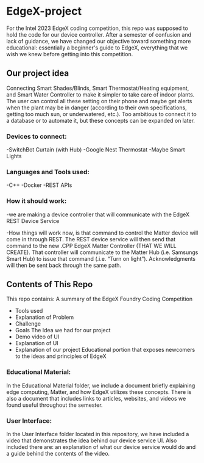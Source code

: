 # EdgeX-project
For the Intel 2023 EdgeX coding competition, this repo was supposed to hold the code for our device controller. After a semester of confusion and lack of guidance, we have changed our objective toward something more educational: essentially a beginner's guide to EdgeX, everything that we wish we knew before getting into this competition.

## Our project idea

Connecting Smart Shades/Blinds, Smart Thermostat/Heating equipment, and Smart Water Controller to make it simpler to take care of indoor plants. The user can control all these setting on their phone and maybe get alerts when the plant may be in danger (according to their own specifications, getting too much sun, or underwatered, etc.). Too ambitious to connect it to a database or to automate it, but these concepts can be expanded on later.

### Devices to connect:

-SwitchBot Curtain (with Hub)
-Google Nest Thermostat
-Maybe Smart Lights

### Languages and Tools used:

-C++
-Docker
-REST APIs

### How it should work:
-we are making a device controller that will communicate with the EdgeX REST Device Service

-How things will work now, is that command to control the Matter device will come in through REST.  The REST device service will then send that command to the new .CPP EdgeX Matter Controller (THAT WE WILL CREATE).  That controller will communicate to the Matter Hub (i.e. Samsungs Smart Hub) to issue that command (.i.e. “Turn on light”).  Acknowledgments will then be sent back through the same path.

## Contents of This Repo
This repo contains:
A summary of the EdgeX Foundry Coding Competition
  - Tools used
  - Explanation of Problem
  - Challenge
  - Goals
The Idea we had for our project
  - Demo video of UI
  - Explanation of UI
  - Explanation of our project
Educational portion that exposes newcomers to the ideas and principles of EdgeX 

### Educational Material:
In the Educational Material folder, we include a document briefly explaining edge computing, Matter, and how EdgeX utilizes these concepts. There is also a document that includes links to articles, websites, and videos we found useful throughout the semester.

### User Interface:
In the User Interface folder located in this repository, we have included a video that demonstrates the idea behind our device service UI.
Also included there are: an explanation of what our device service would do and a guide behind the contents of the video. 
